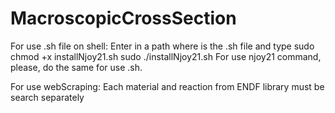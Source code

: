 # MacroscopicCrossSection

For use .sh file on shell:
    Enter in a path where is the .sh file and type
    sudo chmod +x installNjoy21.sh
    sudo ./installNjoy21.sh
For use njoy21 command, please, do the same for use .sh.
  
 For use webScraping:
    Each material and reaction from ENDF library must be search separately 

